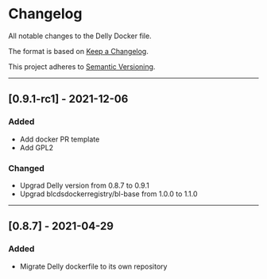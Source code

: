 # Changelog
All notable changes to the Delly Docker file.

The format is based on [Keep a Changelog](https://keepachangelog.com/en/1.0.0/).

This project adheres to [Semantic Versioning](https://semver.org/spec/v2.0.0.html).

---

## [0.9.1-rc1] - 2021-12-06
### Added
- Add docker PR template
- Add GPL2

### Changed
- Upgrad Delly version from 0.8.7 to 0.9.1
- Upgrad blcdsdockerregistry/bl-base from 1.0.0 to 1.1.0 

---

## [0.8.7] - 2021-04-29
### Added
- Migrate Delly dockerfile to its own repository